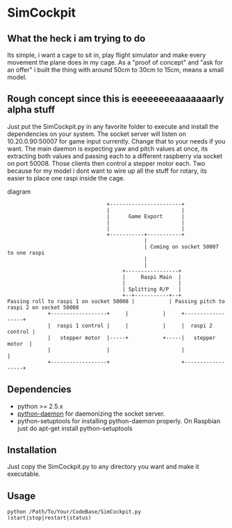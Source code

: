 # SimCockpit

## What the heck i am trying to do
Its simple, i want a cage to sit in, play flight simulator and make every movement the plane does in my cage.
As a "proof of concept" and "ask for an offer" i built the thing with around 50cm to 30cm to 15cm, means a small model.

## Rough concept since this is eeeeeeeeaaaaaaarly alpha stuff
Just put the SimCockpit.py in any favorite folder to execute and install the dependencies on your system.
The socket server will listen on 10.20.0.90:50007 for game input currently. Change that to your needs if you want.
The main daemon is expecting yaw and pitch values at once, its extracting both values and passing each to a different raspberry via socket on port 50008. Those clients then control a stepper motor each.
Two because for my model i dont want to wire up all the stuff for rotary, its easier to place one raspi inside the cage.

diagram

                                    +-----------------------+
                                    |                       |
                                    |      Game Export      |
                                    |                       |
                                    |                       |
                                    +-----------+-----------+
                                                |
                                                | Coming on socket 50007 to one raspi
                                                |
                                                |
                                         +-----------------+
                                         |     Raspi Main  |
                                         |                 |
                                         | Splitting R/P   |
                                         +--+-----------+--+
    Passing roll to raspi 1 on socket 50008 |           | Passing pitch to raspi 2 on socket 50008
                 +------------------+     |           |     +------------------+
                 |  raspi 1 control |     |           |     |  raspi 2 control |
                 |   stepper motor  |-----+           +-----|   stepper motor  |
                 |                  |                       |                  |
                 +------------------+                       +------------------+


## Dependencies
 - python >= 2.5.x
 - [python-daemon](https://github.com/martinrusev/python-daemon/ "python-daemon") for daemonizing the socket server.
 - python-setuptools for installing python-daemon properly. On Raspbian just do 
    apt-get install python-setuptools

## Installation
Just copy the SimCockpit.py to any directory you want and make it executable.

## Usage
    python /Path/To/Your/CodeBase/SimCockpit.py (start|stop|restart|status)
